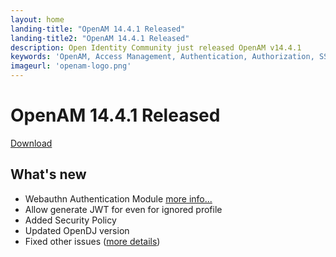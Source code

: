 ```yaml
---
layout: home
landing-title: "OpenAM 14.4.1 Released"
landing-title2: "OpenAM 14.4.1 Released"
description: Open Identity Community just released OpenAM v14.4.1
keywords: 'OpenAM, Access Management, Authentication, Authorization, SSO, Single Sign On, Identity Provider, Open Identity Platform, Release, OAuth2, SAML, API Authentication, Docker, OpenShift'
imageurl: 'openam-logo.png'
---
```

# OpenAM 14.4.1 Released
[Download](https://github.com/OpenIdentityPlatform/OpenAM/releases/tag/14.4.1)
## What's new
* Webauthn Authentication Module [more info...](https://github.com/OpenIdentityPlatform/OpenAM/wiki/How-to-Setup-WebAuthn-Authentication-in-OpenAM)
* Allow generate JWT for even for ignored profile
* Added Security Policy
* Updated OpenDJ version
* Fixed other issues ([more details](https://github.com/OpenIdentityPlatform/OpenAM/compare/c1e880f87c3c480dd720fd424370e3902fce5056...99f1ea7129b4e91ba9caab0abcae9bb2f96813ca))
